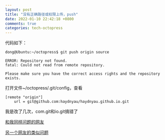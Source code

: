 ```yaml
---
layout: post
title: "没有正确路径或权限上传，push"
date: 2022-01-10 22:42:18 +0800
comments: true
categories: tech-octopress 
---
```

代码如下：  


	dong@Ubuntu:~/octopress$ git push origin source

	ERROR: Repository not found.
	fatal: Could not read from remote repository.
	
	Please make sure you have the correct access rights and the repository exists.


打开文件~/octopress/.git/config，查看  

	[remote "origin"]
		url = git@github.com:haydnyau/haydnyau.github.io.git

我是改了几次，com.git和io.git搞错了  

[和我同样问题的网友](https://blog.csdn.net/weixin_40886892/article/details/80725071)  

[另一个网友的类似问题](https://blog.csdn.net/meng_lemon/article/details/88963157)
